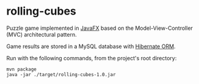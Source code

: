 rolling-cubes
=============

Puzzle game implemented in [JavaFX](https://openjfx.io/) based on the Model-View-Controller (MVC) architectural pattern.

Game results are stored in a MySQL database with [Hibernate ORM](https://hibernate.org/orm/).

Run with the following commands, from the project's root directory:

```
mvn package
java -jar ./target/rolling-cubes-1.0.jar
```